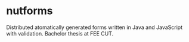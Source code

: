 # nutforms
Distributed atomatically generated forms written in Java and JavaScript with validation. Bachelor thesis at FEE CUT.
